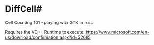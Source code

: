 # DiffCell#

Cell Counting 101 - playing with GTK in rust.


Requires the VC++ Runtime to execute: https://www.microsoft.com/en-us/download/confirmation.aspx?id=52685
